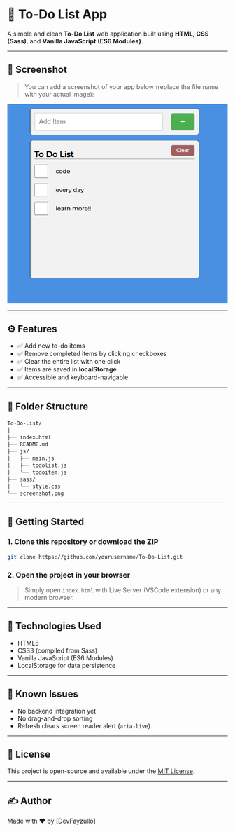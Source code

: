 # 📝 To-Do List App

A simple and clean **To-Do List** web application built using **HTML, CSS (Sass)**, and **Vanilla JavaScript (ES6 Modules)**.

---

## 📸 Screenshot

> You can add a screenshot of your app below (replace the file name with your actual image):

![Screenshot](./screenshot.png)

---

## ⚙️ Features

- ✅ Add new to-do items
- ✅ Remove completed items by clicking checkboxes
- ✅ Clear the entire list with one click
- ✅ Items are saved in **localStorage**
- ✅ Accessible and keyboard-navigable

---

## 🧹 Folder Structure

```
To-Do-List/
│
├── index.html
├── README.md
├── js/
│   ├── main.js
│   ├── todolist.js
│   └── todoitem.js
├── sass/
│   └── style.css
└── screenshot.png
```

---

## 🚀 Getting Started

### 1. Clone this repository or download the ZIP

```bash
git clone https://github.com/yourusername/To-Do-List.git
```

### 2. Open the project in your browser

> Simply open `index.html` with Live Server (VSCode extension) or any modern browser.

---

## 💠 Technologies Used

- HTML5
- CSS3 (compiled from Sass)
- Vanilla JavaScript (ES6 Modules)
- LocalStorage for data persistence

---

## 🧪 Known Issues

- No backend integration yet
- No drag-and-drop sorting
- Refresh clears screen reader alert (`aria-live`)

---

## 📄 License

This project is open-source and available under the [MIT License](LICENSE).

---

## ✍️ Author

Made with ❤️ by \[DevFayzullo]
